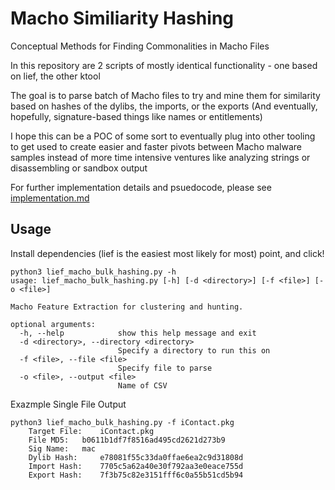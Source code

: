 # Macho Similiarity Hashing
Conceptual Methods for Finding Commonalities in Macho Files

In this repository are 2 scripts of mostly identical functionality - one based on lief, the other ktool 

The goal is to parse batch of Macho files to try and mine them for similarity based on hashes of the dylibs, the imports, or the exports (And eventually, hopefully, signature-based things like names or entitlements) 

I hope this can be a POC of some sort to eventually plug into other tooling to get used to create easier and faster pivots between Macho malware samples instead of more time intensive ventures like analyzing strings or disassembling or sandbox output 

For further implementation details and psuedocode, please see [implementation.md](/implementation.md)

## Usage 

Install dependencies (lief is the easiest most likely for most) point, and click! 

```
python3 lief_macho_bulk_hashing.py -h
usage: lief_macho_bulk_hashing.py [-h] [-d <directory>] [-f <file>] [-o <file>]

Macho Feature Extraction for clustering and hunting.

optional arguments:
  -h, --help            show this help message and exit
  -d <directory>, --directory <directory>
                        Specify a directory to run this on
  -f <file>, --file <file>
                        Specify file to parse
  -o <file>, --output <file>
                        Name of CSV

```

Exazmple Single File Output
```
python3 lief_macho_bulk_hashing.py -f iContact.pkg 
	Target File: 	iContact.pkg
	File MD5: 	b0611b1df7f8516ad495cd2621d273b9
	Sig Name: 	mac
	Dylib Hash: 	e78081f55c33da0ffae6ea2c9d31808d
	Import Hash: 	7705c5a62a40e30f792aa3e0eace755d
	Export Hash: 	7f3b75c82e3151fff6c0a55b51cd5b94
```
